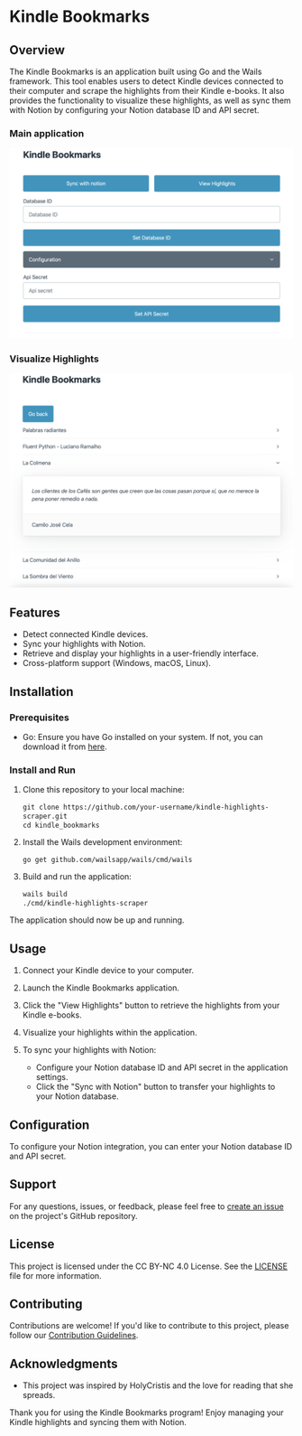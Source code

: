 # Kindle Bookmarks

## Overview

The Kindle Bookmarks is an application built using Go and the Wails framework. This tool enables users to detect Kindle devices connected to their computer and scrape the highlights from their Kindle e-books. It also provides the functionality to visualize these highlights, as well as sync them with Notion by configuring your Notion database ID and API secret.

### Main application
![Main application](img/main.png)

### Visualize Highlights
![Highlights](img/highlights.png)

## Features

- Detect connected Kindle devices.
- Sync your highlights with Notion.
- Retrieve and display your highlights in a user-friendly interface.
- Cross-platform support (Windows, macOS, Linux).

## Installation

### Prerequisites

- Go: Ensure you have Go installed on your system. If not, you can download it from [here](https://golang.org/dl/).

### Install and Run

1. Clone this repository to your local machine:

   ```shell
   git clone https://github.com/your-username/kindle-highlights-scraper.git
   cd kindle_bookmarks
   ```

2. Install the Wails development environment:

   ```shell
   go get github.com/wailsapp/wails/cmd/wails
   ```

3. Build and run the application:

   ```shell
   wails build
   ./cmd/kindle-highlights-scraper
   ```

The application should now be up and running.

## Usage

1. Connect your Kindle device to your computer.

2. Launch the Kindle Bookmarks application.

3. Click the "View Highlights" button to retrieve the highlights from your Kindle e-books.

4. Visualize your highlights within the application.

6. To sync your highlights with Notion:
   - Configure your Notion database ID and API secret in the application settings.
   - Click the "Sync with Notion" button to transfer your highlights to your Notion database.

## Configuration

To configure your Notion integration, you can enter your Notion database ID and API secret.

## Support

For any questions, issues, or feedback, please feel free to [create an issue](https://github.com/luiherch/kindle_bookmarks/issues) on the project's GitHub repository.

## License

This project is licensed under the CC BY-NC 4.0 License. See the [LICENSE](LICENSE) file for more information.

## Contributing

Contributions are welcome! If you'd like to contribute to this project, please follow our [Contribution Guidelines](CONTRIBUTING.md).

## Acknowledgments

- This project was inspired by HolyCristis and the love for reading that she spreads.

Thank you for using the Kindle Bookmarks program! Enjoy managing your Kindle highlights and syncing them with Notion.